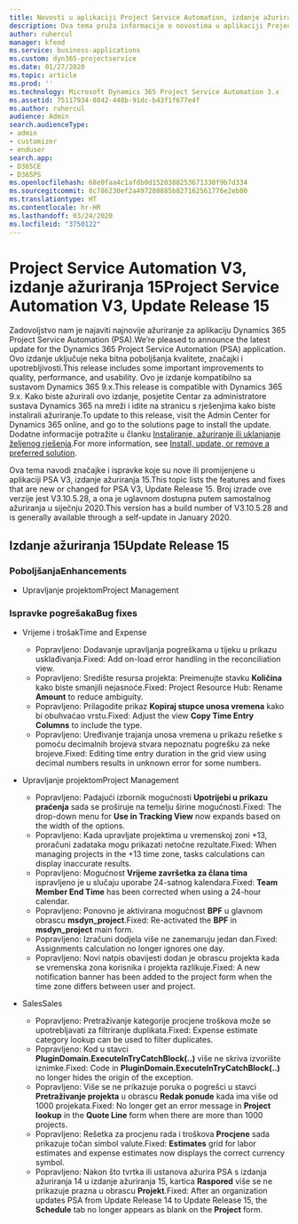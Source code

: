 ```yaml
---
title: Novosti u aplikaciji Project Service Automation, izdanje ažuriranja 15, V3
description: Ova tema pruža informacije o novostima u aplikaciji Project Service Automation, izdanje ažuriranja 15, V3.
author: ruhercul
manager: kfend
ms.service: business-applications
ms.custom: dyn365-projectservice
ms.date: 01/27/2020
ms.topic: article
ms.prod: ''
ms.technology: Microsoft Dynamics 365 Project Service Automation 3.x
ms.assetid: 75117934-8042-448b-91dc-b43f1f677e4f
ms.author: ruhercul
audience: Admin
search.audienceType:
- admin
- customizer
- enduser
search.app:
- D365CE
- D365PS
ms.openlocfilehash: 68e0faa4c1afdb0d1520388253671330f9b7d334
ms.sourcegitcommit: 8c786230ef2a497280885b827162561776e2eb00
ms.translationtype: HT
ms.contentlocale: hr-HR
ms.lasthandoff: 03/24/2020
ms.locfileid: "3750122"
---
```

# <a name="project-service-automation-v3-update-release-15"></a><span data-ttu-id="438d4-103">Project Service Automation V3, izdanje ažuriranja 15</span><span class="sxs-lookup"><span data-stu-id="438d4-103">Project Service Automation V3, Update Release 15</span></span>

<span data-ttu-id="438d4-104">Zadovoljstvo nam je najaviti najnovije ažuriranje za aplikaciju Dynamics 365 Project Service Automation (PSA).</span><span class="sxs-lookup"><span data-stu-id="438d4-104">We’re pleased to announce the latest update for the Dynamics 365 Project Service Automation (PSA) application.</span></span> <span data-ttu-id="438d4-105">Ovo izdanje uključuje neka bitna poboljšanja kvalitete, značajki i upotrebljivosti.</span><span class="sxs-lookup"><span data-stu-id="438d4-105">This release includes some important improvements to quality, performance, and usability.</span></span> <span data-ttu-id="438d4-106">Ovo je izdanje kompatibilno sa sustavom Dynamics 365 9.x.</span><span class="sxs-lookup"><span data-stu-id="438d4-106">This release is compatible with Dynamics 365 9.x.</span></span> <span data-ttu-id="438d4-107">Kako biste ažurirali ovo izdanje, posjetite Centar za administratore sustava Dynamics 365 na mreži i idite na stranicu s rješenjima kako biste instalirali ažuriranje.</span><span class="sxs-lookup"><span data-stu-id="438d4-107">To update to this release, visit the Admin Center for Dynamics 365 online, and go to the solutions page to install the update.</span></span> <span data-ttu-id="438d4-108">Dodatne informacije potražite u članku [Instaliranje, ažuriranje ili uklanjanje željenog rješenja](https://docs.microsoft.com/power-platform/admin/install-remove-preferred-solution).</span><span class="sxs-lookup"><span data-stu-id="438d4-108">For more information, see [Install, update, or remove a preferred solution](https://docs.microsoft.com/power-platform/admin/install-remove-preferred-solution).</span></span>

<span data-ttu-id="438d4-109">Ova tema navodi značajke i ispravke koje su nove ili promijenjene u aplikaciji PSA V3, izdanje ažuriranja 15.</span><span class="sxs-lookup"><span data-stu-id="438d4-109">This topic lists the features and fixes that are new or changed for PSA V3, Update Release 15.</span></span> <span data-ttu-id="438d4-110">Broj izrade ove verzije jest V3.10.5.28, a ona je uglavnom dostupna putem samostalnog ažuriranja u siječnju 2020.</span><span class="sxs-lookup"><span data-stu-id="438d4-110">This version has a build number of V3.10.5.28 and is generally available through a self-update in January 2020.</span></span>

## <a name="update-release-15"></a><span data-ttu-id="438d4-111">Izdanje ažuriranja 15</span><span class="sxs-lookup"><span data-stu-id="438d4-111">Update Release 15</span></span> 

### <a name="enhancements"></a><span data-ttu-id="438d4-112">Poboljšanja</span><span class="sxs-lookup"><span data-stu-id="438d4-112">Enhancements</span></span>

- <span data-ttu-id="438d4-113">Upravljanje projektom</span><span class="sxs-lookup"><span data-stu-id="438d4-113">Project Management</span></span>

### <a name="bug-fixes"></a><span data-ttu-id="438d4-114">Ispravke pogrešaka</span><span class="sxs-lookup"><span data-stu-id="438d4-114">Bug fixes</span></span>

- <span data-ttu-id="438d4-115">Vrijeme i trošak</span><span class="sxs-lookup"><span data-stu-id="438d4-115">Time and Expense</span></span>

  - <span data-ttu-id="438d4-116">Popravljeno: Dodavanje upravljanja pogreškama u tijeku u prikazu usklađivanja.</span><span class="sxs-lookup"><span data-stu-id="438d4-116">Fixed: Add on-load error handling in the reconciliation view.</span></span>
  - <span data-ttu-id="438d4-117">Popravljeno: Središte resursa projekta: Preimenujte stavku **Količina** kako biste smanjili nejasnoće.</span><span class="sxs-lookup"><span data-stu-id="438d4-117">Fixed: Project Resource Hub: Rename **Amount** to reduce ambiguity.</span></span>
  - <span data-ttu-id="438d4-118">Popravljeno: Prilagodite prikaz **Kopiraj stupce unosa vremena** kako bi obuhvaćao vrstu.</span><span class="sxs-lookup"><span data-stu-id="438d4-118">Fixed: Adjust the view **Copy Time Entry Columns** to include the type.</span></span>
  - <span data-ttu-id="438d4-119">Popravljeno: Uređivanje trajanja unosa vremena u prikazu rešetke s pomoću decimalnih brojeva stvara nepoznatu pogrešku za neke brojeve.</span><span class="sxs-lookup"><span data-stu-id="438d4-119">Fixed: Editing time entry duration in the grid view using decimal numbers results in unknown error for some numbers.</span></span>

- <span data-ttu-id="438d4-120">Upravljanje projektom</span><span class="sxs-lookup"><span data-stu-id="438d4-120">Project Management</span></span>

  - <span data-ttu-id="438d4-121">Popravljeno: Padajući izbornik mogućnosti **Upotrijebi u prikazu praćenja** sada se proširuje na temelju širine mogućnosti.</span><span class="sxs-lookup"><span data-stu-id="438d4-121">Fixed: The drop-down menu for **Use in Tracking View** now expands based on the width of the options.</span></span>
  - <span data-ttu-id="438d4-122">Popravljeno: Kada upravljate projektima u vremenskoj zoni +13, proračuni zadataka mogu prikazati netočne rezultate.</span><span class="sxs-lookup"><span data-stu-id="438d4-122">Fixed: When managing projects in the +13 time zone, tasks calculations can display inaccurate results.</span></span>
  - <span data-ttu-id="438d4-123">Popravljeno: Mogućnost **Vrijeme završetka za člana tima** ispravljeno je u slučaju uporabe 24-satnog kalendara.</span><span class="sxs-lookup"><span data-stu-id="438d4-123">Fixed: **Team Member End Time** has been corrected when using a 24-hour calendar.</span></span>
  - <span data-ttu-id="438d4-124">Popravljeno: Ponovno je aktivirana mogućnost **BPF** u glavnom obrascu **msdyn_project**.</span><span class="sxs-lookup"><span data-stu-id="438d4-124">Fixed: Re-activated the **BPF** in **msdyn_project** main form.</span></span>
  - <span data-ttu-id="438d4-125">Popravljeno: Izračuni dodjela više ne zanemaruju jedan dan.</span><span class="sxs-lookup"><span data-stu-id="438d4-125">Fixed: Assignments calculation no longer ignores one day.</span></span>
  - <span data-ttu-id="438d4-126">Popravljeno: Novi natpis obavijesti dodan je obrascu projekta kada se vremenska zona korisnika i projekta razlikuje.</span><span class="sxs-lookup"><span data-stu-id="438d4-126">Fixed: A new notification banner has been added to the project form when the time zone differs between user and project.</span></span>

- <span data-ttu-id="438d4-127">Sales</span><span class="sxs-lookup"><span data-stu-id="438d4-127">Sales</span></span>

  - <span data-ttu-id="438d4-128">Popravljeno: Pretraživanje kategorije procjene troškova može se upotrebljavati za filtriranje duplikata.</span><span class="sxs-lookup"><span data-stu-id="438d4-128">Fixed: Expense estimate category lookup can be used to filter duplicates.</span></span>
  - <span data-ttu-id="438d4-129">Popravljeno: Kod u stavci **PluginDomain.ExecuteInTryCatchBlock(..)** više ne skriva izvorište iznimke.</span><span class="sxs-lookup"><span data-stu-id="438d4-129">Fixed: Code in **PluginDomain.ExecuteInTryCatchBlock(..)** no longer hides the origin of the exception.</span></span>
  - <span data-ttu-id="438d4-130">Popravljeno: Više se ne prikazuje poruka o pogrešci u stavci **Pretraživanje projekta** u obrascu **Redak ponude** kada ima više od 1000 projekata.</span><span class="sxs-lookup"><span data-stu-id="438d4-130">Fixed: No longer get an error message in **Project lookup** in the **Quote Line** form when there are more than 1000 projects.</span></span>
  - <span data-ttu-id="438d4-131">Popravljeno: Rešetka za procjenu rada i troškova **Procjene** sada prikazuje točan simbol valute.</span><span class="sxs-lookup"><span data-stu-id="438d4-131">Fixed: **Estimates** grid for labor estimates and expense estimates now displays the correct currency symbol.</span></span>
  - <span data-ttu-id="438d4-132">Popravljeno: Nakon što tvrtka ili ustanova ažurira PSA s izdanja ažuriranja 14 u izdanje ažuriranja 15, kartica **Raspored** više se ne prikazuje prazna u obrascu **Projekt**.</span><span class="sxs-lookup"><span data-stu-id="438d4-132">Fixed: After an organization updates PSA from Update Release 14 to Update Release 15, the **Schedule** tab no longer appears as blank on the **Project** form.</span></span>
